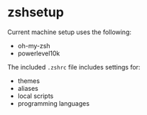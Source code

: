 # zshsetup

Current machine setup uses the following:

- oh-my-zsh
- powerlevel10k

The included `.zshrc` file includes settings for:

- themes
- aliases
- local scripts
- programming languages
